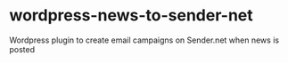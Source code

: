# wordpress-news-to-sender-net
Wordpress plugin to create email campaigns on Sender.net when news is posted
